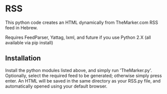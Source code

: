 # RSS
This python code creates an HTML dynamically from TheMarker.com RSS feed in Hebrew.

Requires FeedParser, Yattag, lxml, and future if you use Python 2.X (all available via pip install)

## Installation

Install the python modules listed above, and simply run 'TheMarker.py'. Optionally, select the required feed to be generated; otherwise simply press enter. An HTML will be saved in the same directory as your RSS.py file, and automatically opened using your default browser.
